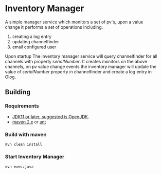 # Inventory Manager

A simple manager service which monitors a set of pv's, upon a value change it performs a set of operations including.
1. creating a log entry
2. updating channelfinder
3. email configured user

Upon startup
The inventory manager service will query channelfinder for all channels with property *serialNumber*.
It creates monitors on the above channels, on pv value change events the inventory manager will update the value of 
*serialNumber* property in channelfinder and create a log entry in Olog.


## Building ##

### Requirements
 - [JDK11 or later, suggested is OpenJDK](http://jdk.java.net/11).
 - [maven 2.x](https://maven.apache.org/) or [ant](http://ant.apache.org/)


### Build with maven

```
mvn clean install
```

### Start Inventory Manager

```
mvn exec:java
```

